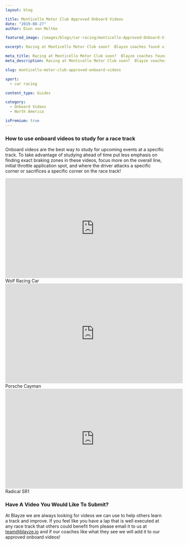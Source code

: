 ```yaml
---
layout: blog

title: Monticello Motor Club Approved Onboard Videos
date: "2019-08-27"
author: Dion von Moltke

featured_image: /images/blogs/car-racing/monticello-Approved-Onboard-Videos-compressor.jpg

excerpt: Racing at Monticello Motor Club soon?  Blayze coaches found videos they approve of watching to study for this race track!

meta_title: Racing at Monticello Motor Club soon?  Blayze coaches found videos they approve of watching to study for this race track!
meta_description: Racing at Monticello Motor Club soon?  Blayze coaches found videos they approve of watching to study for this race track!

slug: monticello-motor-club-approved-onboard-videos

sport:
  - car racing

content_type: Guides

category:
  - Onboard Videos
  - North America

isPremium: true
---
```


### How to use onboard videos to study for a race track

Onboard videos are the best way to study for upcoming events at a specific track. To take advantage of studying ahead of time put less emphasis on finding exact braking zones in these videos, focus more on the overall line, initial throttle application spot, and where the driver attacks a specific corner or sacrifices a specific corner on the race track!

<iframe title="Blog iFrame" width="560" height="315" src="https://www.youtube.com/embed/c1Nf8hwMFjU?start=52" frameborder="0" allow="accelerometer; autoplay; encrypted-media; gyroscope; picture-in-picture" allowfullscreen></iframe>
Wolf Racing Car

<iframe title="Blog iFrame" width="560" height="315" src="https://www.youtube.com/embed/MrYz4FE5Z2w" frameborder="0" allow="accelerometer; autoplay; encrypted-media; gyroscope; picture-in-picture" allowfullscreen></iframe>
Porsche Cayman

<iframe title="Blog iFrame" width="560" height="315" src="https://www.youtube.com/embed/VK1jHO9EuIk" frameborder="0" allow="accelerometer; autoplay; encrypted-media; gyroscope; picture-in-picture" allowfullscreen></iframe>
Radical SR1

### Have A Video You Would Like To Submit?

At Blayze we are always looking for videos we can use to help others learn a track and improve. If you feel like you have a lap that is well executed at any race track that others could benefit from please email it to us at team@blayze.io and if our coaches like what they see we will add it to our approved onboard videos!
